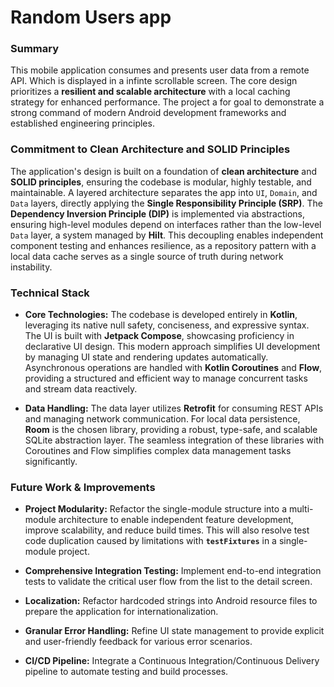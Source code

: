 # Random Users app

### Summary

This mobile application consumes and presents user data from a remote API. Which is displayed in a infinte scrollable screen. The core design prioritizes a **resilient and scalable architecture** with a local caching strategy for enhanced performance. The project a for goal to demonstrate a strong command of modern Android development frameworks and established engineering principles.

### Commitment to Clean Architecture and SOLID Principles

The application's design is built on a foundation of **clean architecture** and **SOLID principles**, ensuring the codebase is modular, highly testable, and maintainable. A layered architecture separates the app into `UI`, `Domain`, and `Data` layers, directly applying the **Single Responsibility Principle (SRP)**. The **Dependency Inversion Principle (DIP)** is implemented via abstractions, ensuring high-level modules depend on interfaces rather than the low-level `Data` layer, a system managed by **Hilt**. This decoupling enables independent component testing and enhances resilience, as a repository pattern with a local data cache serves as a single source of truth during network instability.

### Technical Stack

* **Core Technologies:** The codebase is developed entirely in **Kotlin**, leveraging its native null safety, conciseness, and expressive syntax. The UI is built with **Jetpack Compose**, showcasing proficiency in declarative UI design. This modern approach simplifies UI development by managing UI state and rendering updates automatically. Asynchronous operations are handled with **Kotlin Coroutines** and **Flow**, providing a structured and efficient way to manage concurrent tasks and stream data reactively.

* **Data Handling:** The data layer utilizes **Retrofit** for consuming REST APIs and managing network communication. For local data persistence, **Room** is the chosen library, providing a robust, type-safe, and scalable SQLite abstraction layer. The seamless integration of these libraries with Coroutines and Flow simplifies complex data management tasks significantly.

### Future Work & Improvements

* **Project Modularity:** Refactor the single-module structure into a multi-module architecture to enable independent feature development, improve scalability, and reduce build times. This will also resolve test code duplication caused by limitations with **`testFixtures`** in a single-module project.

* **Comprehensive Integration Testing:** Implement end-to-end integration tests to validate the critical user flow from the list to the detail screen.

* **Localization:** Refactor hardcoded strings into Android resource files to prepare the application for internationalization.

* **Granular Error Handling:** Refine UI state management to provide explicit and user-friendly feedback for various error scenarios.

* **CI/CD Pipeline:** Integrate a Continuous Integration/Continuous Delivery pipeline to automate testing and build processes.
